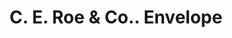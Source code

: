 ---
doi: 10.7916/D8349XCV
date_other: unknown
date_other_textual: unknown
form: printed ephemera
genre:
- Envelopes
name:
- C. E. Roe & Co.
object_in_context_url: https://biggert.cul.columbia.edu/items/view/ave_biggert_00166
subject_hierarchical_geographic:
- Chicago, Illinois, United States
subject_name:
- C. E. Roe & Co.
title: C. E. Roe & Co.. Envelope
sort_title: C. E. Roe & Co.. Envelope
call_number: ave_biggert_00166
coordinates:
- 41.83694444444445,-87.68472222222222
pid: ave_biggert_00166
identifiers: ave_biggert_00166
thumbnail: https://derivativo-3.library.columbia.edu/iiif/2/ldpd:345104/full/!256,256/0/native.jpg
permalink: "/items/ave_biggert_00166/"
layout: iiif-image-page
---